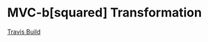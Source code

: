 # MVC-b[squared] Transformation

[Travis Build](https://travis-ci.org/mustardmandevelopments/mvc-bsquared.svg?branch=master)

